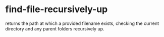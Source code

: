 # find-file-recursively-up
returns the path at which a provided filename exists, checking the current directory and any parent folders recursively up. 
